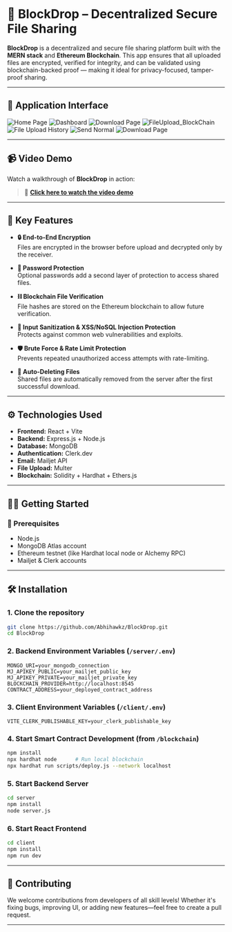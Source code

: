 # 🚀 BlockDrop – Decentralized Secure File Sharing

**BlockDrop** is a decentralized and secure file sharing platform built with the **MERN stack** and **Ethereum Blockchain**. This app ensures that all uploaded files are encrypted, verified for integrity, and can be validated using blockchain-backed proof — making it ideal for privacy-focused, tamper-proof sharing.

---

## 📸 Application Interface

![Home Page](https://drive.google.com/uc?id=16JJWOkLEqkbo5DY0EVoL4OHxUkzUhWmG)
![Dashboard](https://drive.google.com/uc?id=1vSePIkEX5Hk2g6x2Hghs8dKUFiB0F-Pj)
![Download Page](https://drive.google.com/uc?id=1vSePIkEX5Hk2g6x2Hghs8dKUFiB0F-Pj)
![FileUpload_BlockChain](https://drive.google.com/uc?id=1mXWl8tv79r_AX1QbImmi-_Lf7Q8BT4kL)
![File Upload History](https://drive.google.com/uc?id=1oGCdbRCTHgN3jCr82Ps_2R-20QXCz17Z)
![Send Normal](https://drive.google.com/uc?id=1likqe6pP8NMFEimyvGUeQIWyKccA9R-K)
![Download Page](https://drive.google.com/uc?id=1m3sRVo0nTze8mYFuDF3MKJ398CeOPA2J)









---

## 📹 Video Demo

Watch a walkthrough of **BlockDrop** in action:


> 🔗 **[Click here to watch the video demo](https://drive.google.com/drive/folders/1KUv6OraBeQ9FdYIn6fzZyj9tI-uR4zbd?usp=drive_link)**

---

## 🔐 Key Features

- **🔒 End-to-End Encryption**  
  Files are encrypted in the browser before upload and decrypted only by the receiver.

- **🔑 Password Protection**  
  Optional passwords add a second layer of protection to access shared files.

- **⛓️ Blockchain File Verification**  
  File hashes are stored on the Ethereum blockchain to allow future verification.

- **🧼 Input Sanitization & XSS/NoSQL Injection Protection**  
  Protects against common web vulnerabilities and exploits.

- **🛡️ Brute Force & Rate Limit Protection**  
  Prevents repeated unauthorized access attempts with rate-limiting.

- **📜 Auto-Deleting Files**  
  Shared files are automatically removed from the server after the first successful download.

---

## ⚙️ Technologies Used

- **Frontend:** React + Vite
- **Backend:** Express.js + Node.js
- **Database:** MongoDB
- **Authentication:** Clerk.dev
- **Email:** Mailjet API
- **File Upload:** Multer
- **Blockchain:** Solidity + Hardhat + Ethers.js

---

## 🧑‍💻 Getting Started

### 🔧 Prerequisites

- Node.js
- MongoDB Atlas account
- Ethereum testnet (like Hardhat local node or Alchemy RPC)
- Mailjet & Clerk accounts

---

## 🛠️ Installation

### 1. Clone the repository

```bash
git clone https://github.com/Abhihawkz/BlockDrop.git
cd BlockDrop
```

### 2. Backend Environment Variables (`/server/.env`)

```env
MONGO_URI=your_mongodb_connection
MJ_APIKEY_PUBLIC=your_mailjet_public_key
MJ_APIKEY_PRIVATE=your_mailjet_private_key
BLOCKCHAIN_PROVIDER=http://localhost:8545
CONTRACT_ADDRESS=your_deployed_contract_address
```

### 3. Client Environment Variables (`/client/.env`)

```env
VITE_CLERK_PUBLISHABLE_KEY=your_clerk_publishable_key
```

### 4. Start Smart Contract Development (from `/blockchain`)

```bash
npm install
npx hardhat node      # Run local blockchain
npx hardhat run scripts/deploy.js --network localhost
```

### 5. Start Backend Server

```bash
cd server
npm install
node server.js
```

### 6. Start React Frontend

```bash
cd client
npm install
npm run dev
```

---

## 🤝 Contributing

We welcome contributions from developers of all skill levels! Whether it's fixing bugs, improving UI, or adding new features—feel free to create a pull request.

---
